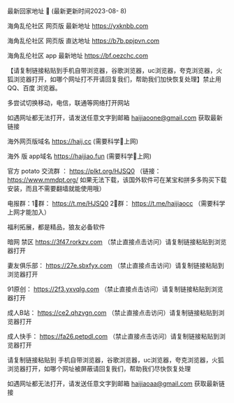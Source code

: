  最新回家地址 👋 (最新更新时间2023-08- 8)

海角乱伦社区 网页版 最新地址  https://yxknbb.com 

海角乱伦社区 网页版 直达地址  https://b7b.ppjpvn.com

海角乱伦社区 app 最新地址  https://bf.oezchc.com

【请复制链接粘贴到手机自带浏览器，谷歌浏览器，uc浏览器，夸克浏览器，火狐浏览器打开，如哪个网址打不开请回复我们，帮助我们加快恢复处理】禁止用QQ、百度 浏览器。

多尝试切换移动，电信，联通等网络打开网站

如遇网址都无法打开，请发送任意文字到邮箱  haijiaoone@gmail.com  获取最新链接

海外网页版域名  https://haij.cc   (需要科学🔬上网)

 海外 版 app域名  https://haijiao.fun  (需要科学🔬上网)

官方 potato 交流群  ： https://plkt.org/HJSQ0  （链接：https://www.mmdpt.org/ 如果无法下载，该国外软件可在某宝和拼多多购买下载安装，而且不需要翻墙就能使用哦）

电报群：1⃣️群：  https://t.me/HJSQ0    2⃣️群： https://t.me/haijiaocc  （需要科学上网才能加入）


福利拓展，都是精品，狼友必备软件

暗网 禁区 https://3f47.rorkzv.com （禁止直接点击访问）请复制链接粘贴到浏览器打开

妻友俱乐部： https://27e.sbxfyx.com （禁止直接点击访问）请复制链接粘贴到浏览器打开

91原创：   https://2f3.yxvqlg.com （禁止直接点击访问）请复制链接粘贴到浏览器打开

成人B站：  https://ce2.qhzvgn.com （禁止直接点击访问）请复制链接粘贴到浏览器打开

成人快手： https://fa26.petpdl.com （禁止直接点击访问）请复制链接粘贴到浏览器打开

请复制链接粘贴到 手机自带浏览器，谷歌浏览器，uc浏览器，夸克浏览器，火狐浏览器打开，如哪个网址被屏蔽请回复我们，帮助我们尽快恢复处理

如遇网址都无法打开，请发送任意文字到邮箱   haijiaoaa@gmail.com   获取最新链接

